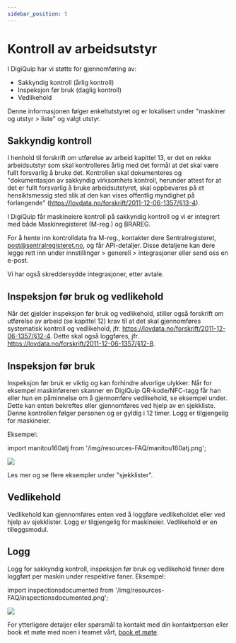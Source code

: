 ```yaml
---
sidebar_position: 5
---
```


# Kontroll av arbeidsutstyr

I DigiQuip har vi støtte for gjennomføring av:

- Sakkyndig kontroll (årlig kontroll)
- Inspeksjon før bruk (daglig kontroll)
- Vedlikehold

Denne informasjonen følger enkeltutstyret og er lokalisert under "maskiner og utstyr > liste" og valgt utstyr.

## Sakkyndig kontroll

I henhold til forskrift om utførelse av arbeid kapittel 13, er det en rekke arbeidsutstyr som skal kontrolleres årlig med det formål at det skal være fullt forsvarlig å bruke det. Kontrollen skal dokumenteres og "dokumentasjon av sakkyndig virksomhets kontroll, herunder attest for at det er fullt forsvarlig å bruke arbeidsutstyret, skal oppbevares på et hensiktsmessig sted slik at den kan vises offentlig myndighet på forlangende" (https://lovdata.no/forskrift/2011-12-06-1357/§13-4).

I DigiQuip får maskineiere kontroll på sakkyndig kontroll og vi er integrert med både Maskinregisteret (M-reg.) og BRAREG.

For å hente inn kontrolldata fra M-reg., kontakter dere Sentralregisteret, post@sentralregisteret.no, og får API-detaljer. Disse detaljene kan dere legge rett inn under innstillinger > generell > integrasjoner eller send oss en e-post.

Vi har også skreddersydde integrasjoner, etter avtale.

## Inspeksjon før bruk og vedlikehold
Når det gjelder inspeksjon før bruk og vedlikehold, stiller også forskrift om utførelse av arbeid (se kapittel 12) krav til at det skal gjennomføres systematisk kontroll og vedlikehold, jfr. https://lovdata.no/forskrift/2011-12-06-1357/§12-4. Dette skal også loggføres, jfr. https://lovdata.no/forskrift/2011-12-06-1357/§12-8. 

## Inspeksjon før bruk
Inspeksjon før bruk er viktig og kan forhindre alvorlige ulykker. Når for eksempel maskinføreren skanner en DigiQuip QR-kode/NFC-tagg får han eller hun en påminnelse om å gjennomføre vedlikehold, se eksempel under. Dette kan enten bekreftes eller gjennomføres ved hjelp av en sjekkliste. Denne kontrollen følger personen og er gyldig i 12 timer. Logg er tilgjengelig for maskineier.

Eksempel:

import manitou160atj from '/img/resources-FAQ/manitou160atj.png';

<img src={manitou160atj} style={{width:250}} />

Les mer og se flere eksempler under "sjekklister".

## Vedlikehold
Vedlikehold kan gjennomføres enten ved å loggføre vedlikeholdet eller ved hjelp av sjekklister. Logg er tilgjengelig for maskineier. Vedlikehold er en tilleggsmodul.

## Logg

Logg for sakkyndig kontroll, inspeksjon før bruk og vedlikehold finner dere loggført per maskin under respektive faner. Eksempel:

import inspectionsdocumented from '/img/resources-FAQ/inspectionsdocumented.png';

<img src={inspectionsdocumented} style={{width:800}} />

For ytterligere detaljer eller spørsmål ta kontakt med din kontaktperson eller book et møte med noen i teamet vårt, [book et møte](https://digiquip.no/about).
